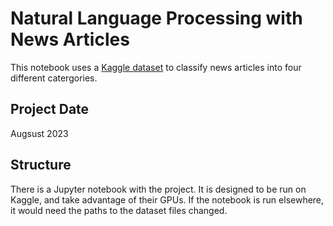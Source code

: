# Natural Language Processing with News Articles
This notebook uses a [Kaggle dataset](https://www.kaggle.com/datasets/amananandrai/ag-news-classification-dataset) to classify news articles into four different catergories.

## Project Date
Augsust 2023

## Structure
There is a Jupyter notebook with the project. It is designed to be run on Kaggle, and take advantage of their GPUs. If the notebook is run elsewhere, it would need the paths to the dataset files changed.

